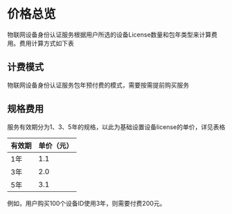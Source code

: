 # 价格总览

物联网设备身份认证服务根据用户所选的设备License数量和包年类型来计算费用。费用计算方式如下表

 ## 计费模式

物联网设备身份认证服务包年预付费的模式，需要按需提前购买服务


 ## 规格费用
服务有效期分为1、3、5年的规格，以此为基础设置设备license的单价，详见表格

|有效期   | 单价（元） |
|:--- |:--- |
|1年 |1.1|
|3年 |2.0|
|5年 |3.1|
例如，用户购买100个设备ID使用3年，则需要付费200元。

